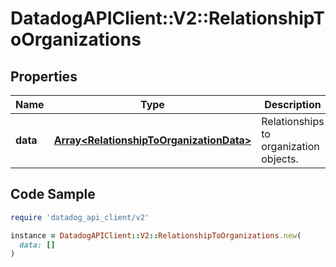 # DatadogAPIClient::V2::RelationshipToOrganizations

## Properties

| Name | Type | Description | Notes |
| ---- | ---- | ----------- | ----- |
| **data** | [**Array&lt;RelationshipToOrganizationData&gt;**](RelationshipToOrganizationData.md) | Relationships to organization objects. |  |

## Code Sample

```ruby
require 'datadog_api_client/v2'

instance = DatadogAPIClient::V2::RelationshipToOrganizations.new(
  data: []
)
```

